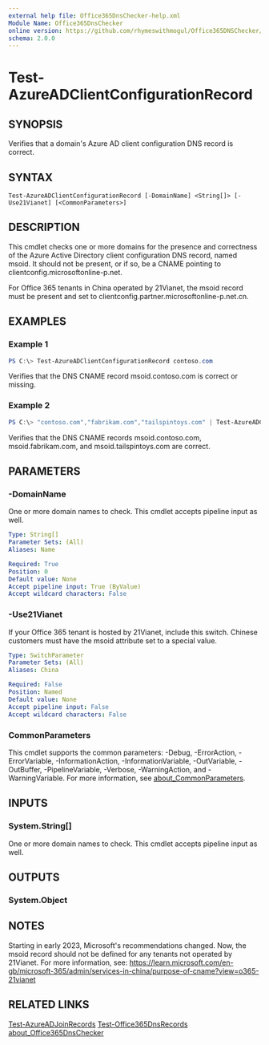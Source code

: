 ```yaml
---
external help file: Office365DnsChecker-help.xml
Module Name: Office365DnsChecker
online version: https://github.com/rhymeswithmogul/Office365DNSChecker/blob/master/man/en-US/Test-AzureADClientConfigurationRecord.md
schema: 2.0.0
---
```


# Test-AzureADClientConfigurationRecord

## SYNOPSIS
Verifies that a domain's Azure AD client configuration DNS record is correct.

## SYNTAX

```
Test-AzureADClientConfigurationRecord [-DomainName] <String[]> [-Use21Vianet] [<CommonParameters>]
```

## DESCRIPTION
This cmdlet checks one or more domains for the presence and correctness of the Azure Active Directory client configuration DNS record, named msoid.  It should not be present, or if so, be a CNAME pointing to clientconfig.microsoftonline-p.net.

For Office 365 tenants in China operated by 21Vianet, the msoid record must be present and set to clientconfig.partner.microsoftonline-p.net.cn.

## EXAMPLES

### Example 1
```powershell
PS C:\> Test-AzureADClientConfigurationRecord contoso.com
```

Verifies that the DNS CNAME record msoid.contoso.com is correct or missing.

### Example 2
```powershell
PS C:\> "contoso.com","fabrikam.com","tailspintoys.com" | Test-AzureADClientConfigurationRecord
```

Verifies that the DNS CNAME records msoid.contoso.com, msoid.fabrikam.com, and msoid.tailspintoys.com are correct.

## PARAMETERS

### -DomainName
One or more domain names to check.  This cmdlet accepts pipeline input as well.

```yaml
Type: String[]
Parameter Sets: (All)
Aliases: Name

Required: True
Position: 0
Default value: None
Accept pipeline input: True (ByValue)
Accept wildcard characters: False
```

### -Use21Vianet
If your Office 365 tenant is hosted by 21Vianet, include this switch.  Chinese customers must have the msoid attribute set to a special value.

```yaml
Type: SwitchParameter
Parameter Sets: (All)
Aliases: China

Required: False
Position: Named
Default value: None
Accept pipeline input: False
Accept wildcard characters: False
```

### CommonParameters
This cmdlet supports the common parameters: -Debug, -ErrorAction, -ErrorVariable, -InformationAction, -InformationVariable, -OutVariable, -OutBuffer, -PipelineVariable, -Verbose, -WarningAction, and -WarningVariable. For more information, see [about_CommonParameters](http://go.microsoft.com/fwlink/?LinkID=113216).

## INPUTS

### System.String[]
One or more domain names to check.  This cmdlet accepts pipeline input as well.

## OUTPUTS

### System.Object

## NOTES
Starting in early 2023, Microsoft's recommendations changed.  Now, the msoid record should not be defined for any tenants not operated by 21Vianet.  For more information, see:
https://learn.microsoft.com/en-gb/microsoft-365/admin/services-in-china/purpose-of-cname?view=o365-21vianet

## RELATED LINKS

[Test-AzureADJoinRecords]()
[Test-Office365DnsRecords]()
[about_Office365DnsChecker]()